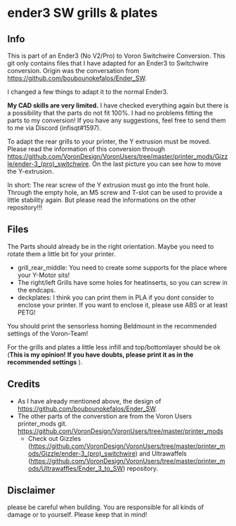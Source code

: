 # ender3 SW grills & plates

## Info
This is part of an Ender3 (No V2/Pro) to Voron Switchwire Conversion. This git only contains files that I have adapted for an Ender3 to Switchwire conversion. Origin was the conversation from https://github.com/boubounokefalos/Ender_SW.

I changed a few things to adapt it to the normal Ender3.

**My CAD skills are very limited.** I have checked everything again but there is a possibility that the parts do not fit 100%. I had no problems fitting the parts to my conversion! If you have any suggestions, feel free to send them to me via Discord (infisqt#1597).

To adapt the rear grills to your printer, the Y extrusion must be moved. Please read the information of this conversion through https://github.com/VoronDesign/VoronUsers/tree/master/printer_mods/Gizzle/ender-3_(pro)_switchwire. On the last picture you can see how to move the Y-extrusion.

In short: The rear screw of the Y extrusion must go into the front hole. Through the empty hole, an M5 screw and T-slot can be used to provide a little stability again. But please read the informations on the other repository!!!

## Files

The Parts should already be in the right orientation. Maybe you need to rotate them a little bit for your printer.

- grill_rear_middle: You need to create some supports for the place where your Y-Motor sits! 
- The right/left Grills have some holes for heatinserts, so you can screw in the endcaps.
- deckplates: I think you can print them in PLA if you dont consider to enclose your printer. If you want to enclose it, please use ABS or at least PETG! 

You should print the sensorless homing Beldmount in the recommended settings of the Voron-Team!

For the grills and plates a little less infill and top/bottomlayer should be ok (**This is my opinion! If you have doubts, please print it as in the recommended settings** ).

## Credits
- As I have already mentioned above, the design of https://github.com/boubounokefalos/Ender_SW.
- The other parts of the converstion are from the Voron Users printer_mods git. https://github.com/VoronDesign/VoronUsers/tree/master/printer_mods
  - Check out Gizzles (https://github.com/VoronDesign/VoronUsers/tree/master/printer_mods/Gizzle/ender-3_(pro)_switchwire) and Ultrawaffels (https://github.com/VoronDesign/VoronUsers/tree/master/printer_mods/Ultrawaffles/Ender_3_to_SW) repository.


## Disclaimer
please be careful when building. You are responsible for all kinds of damage or to yourself. Please keep that in mind!

